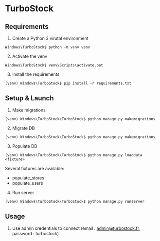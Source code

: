 # TurboStock

## Requirements

1. Create a Python 3 virutal environment

```Shell
Windows\TurboStock$ python -m venv venv
```

2. Activate the venv

```Shell
Windows\TurboStock$ venv\Scripts\activate.bat
```

3. Install the requirements

```Shell
(venv) Windows\TurboStock$ pip install -r requirements.txt
```

## Setup & Launch

1. Make migrations
```Shell
(venv) Windows\TurboStock\TurboStock$ python manage.py makemigrations
```

2. Migrate DB
```Shell
(venv) Windows\TurboStock\TurboStock$ python manage.py makemigrations
```

3. Populate DB
```Shell
(venv) Windows\TurboStock\TurboStock$ python manage.py loaddata <fixture>
```
Several fixtures are available:
* populate_stores
* populate_users

4. Run server
```Shell
(venv) Windows\TurboStock\TurboStock$ python manage.py runserver
```

## Usage

1. Use admin credentials to connect (email : admin@turbostock.fr, password : turbostock)
